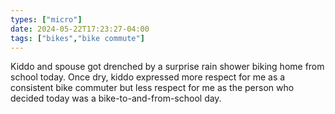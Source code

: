 ```yaml
---
types: ["micro"]
date: 2024-05-22T17:23:27-04:00
tags: ["bikes","bike commute"]
---
```

Kiddo and spouse got drenched by a surprise rain shower biking home from school today. Once dry, kiddo expressed more respect for me as a consistent bike commuter but less respect for me as the person who decided today was a bike-to-and-from-school day.
